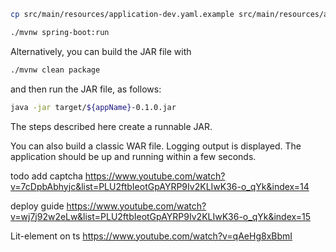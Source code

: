 
```bash
cp src/main/resources/application-dev.yaml.example src/main/resources/application-dev.yaml
```

```bash
./mvnw spring-boot:run
```

Alternatively, you can build the JAR file with 

```bash
./mvnw clean package 
```

and then run the JAR file, as follows:

```bash
java -jar target/${appName}-0.1.0.jar
```

The steps described here create a runnable JAR.

You can also build a classic WAR file.
Logging output is displayed. The application should be up and running within a few seconds.

todo add captcha
https://www.youtube.com/watch?v=7cDpbAbhyjc&list=PLU2ftbIeotGpAYRP9Iv2KLIwK36-o_qYk&index=14

deploy guide
https://www.youtube.com/watch?v=wj7j92w2eLw&list=PLU2ftbIeotGpAYRP9Iv2KLIwK36-o_qYk&index=15


Lit-element on ts
https://www.youtube.com/watch?v=qAeHg8xBbmI
